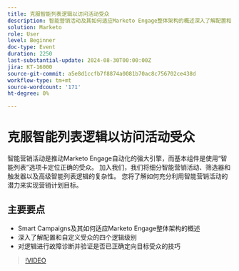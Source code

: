 ```yaml
---
title: 克服智能列表逻辑以访问活动受众
description: 智能营销活动及其如何适应Marketo Engage整体架构的概述深入了解配置和自定义受众的四个逻辑级别使用各种技巧排除逻辑故障并验证是否已正确定向目标受众
solution: Marketo
role: User
level: Beginner
doc-type: Event
duration: 2250
last-substantial-update: 2024-08-30T00:00:00Z
jira: KT-16000
source-git-commit: a5e8d1ccfb7f8874a0081b70ac8c756702ce438d
workflow-type: tm+mt
source-wordcount: '171'
ht-degree: 0%

---
```



# 克服智能列表逻辑以访问活动受众

智能营销活动是推动Marketo Engage自动化的强大引擎，而基本组件是使用“智能列表”选项卡定位正确的受众。 加入我们，我们将细分智能营销活动、筛选器和触发器以及高级智能列表逻辑的复杂性。 您将了解如何充分利用智能营销活动的潜力来实现营销计划目标。

## 主要要点

* Smart Campaigns及其如何适应Marketo Engage整体架构的概述
* 深入了解配置和自定义受众的四个逻辑级别
* 对逻辑进行故障诊断并验证是否已正确定向目标受众的技巧

>[!VIDEO](https://video.tv.adobe.com/v/3457308/?learn=on&captions=chi_hans)
